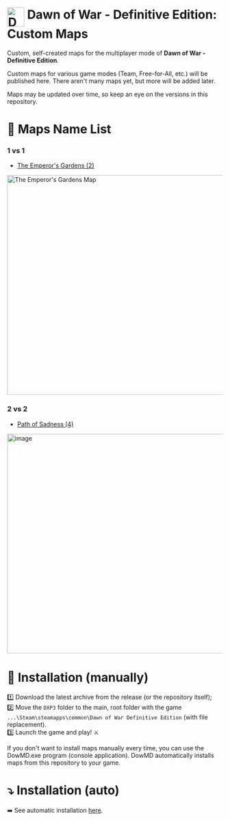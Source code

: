 # <img align="top" width="40" height="45" alt="DowMD" src="https://github.com/user-attachments/assets/99ae2382-443f-43cf-a48b-62c8d7f16692" /> Dawn of War - Definitive Edition: Custom Maps
Custom, self-created maps for the multiplayer mode of **Dawn of War - Definitive Edition**.

Custom maps for various game modes (Team, Free-for-All, etc.) will be published here. There aren't many maps yet, but more will be added later.

Maps may be updated over time, so keep an eye on the versions in this repository.

# :page_facing_up: Maps Name List
### 1 vs 1

* [The Emperor's Gardens (2)](Maps%20List/The%20Emperor's%20Gardens%20(2).md)
<img width="512" height="512" alt="The Emperor's Gardens Map" src="https://github.com/user-attachments/assets/7433012f-81ea-4b3a-a296-fd612e71b3a3" />

### 2 vs 2

* [Path of Sadness (4)](Maps%20List/Path%20of%20Sadness%20(4).md)
<img width="512" height="512" alt="image" src="https://github.com/user-attachments/assets/c864e48d-b2c6-4930-a8b3-1862534f8479" />


# :ledger: Installation (manually)
:one: Download the latest archive from the release (or the repository itself);<br>
:two: Move the ```DXP3``` folder to the main, root folder with the game ```...\Steam\steamapps\common\Dawn of War Definitive Edition``` (with file replacement).<br>
:three: Launch the game and play! :crossed_swords: <br>

If you don't want to install maps manually every time, you can use the DowMD.exe program (console application). DowMD automatically installs maps from this repository to your game.
# :arrow_heading_down: Installation (auto)
:arrow_right: See automatic installation [here](https://github.com/Famous-Fox/dowmd-downoader).
